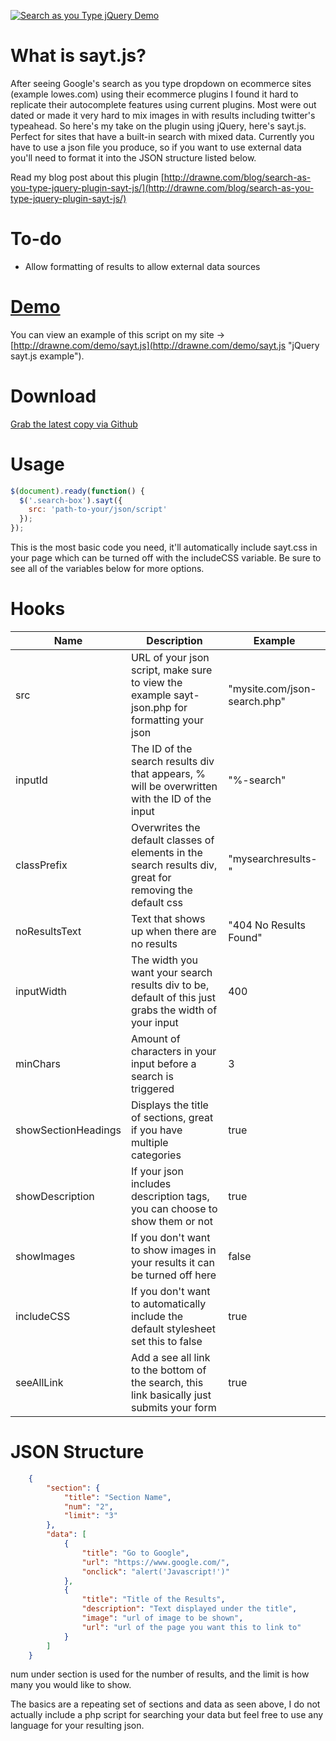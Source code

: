 [![Search as you Type jQuery Demo](http://static.drawne.com/wp-content/uploads/2014/04/saytjs.png)](http://drawne.com/demo/sayt.js "jQuery sayt.js example")

What is sayt.js?
================

After seeing Google's search as you type dropdown on ecommerce sites (example lowes.com) using their ecommerce plugins I found it hard to replicate their autocomplete features using current plugins. Most were out dated or made it very hard to mix images in with results including twitter's typeahead. So here's my take on the plugin using jQuery, here's sayt.js. Perfect for sites that have a built-in search with mixed data. Currently you have to use a json file you produce, so if you want to use external data you'll need to format it into the JSON structure listed below.

Read my blog post about this plugin [http://drawne.com/blog/search-as-you-type-jquery-plugin-sayt-js/](http://drawne.com/blog/search-as-you-type-jquery-plugin-sayt-js/)

To-do
=====

- Allow formatting of results to allow external data sources

[Demo](http://drawne.com/demo/sayt.js "jQuery sayt.js example")
=======

You can view an example of this script on my site -> [http://drawne.com/demo/sayt.js](http://drawne.com/demo/sayt.js "jQuery sayt.js example").

Download
========

[Grab the latest copy via Github](https://github.com/someguy9/sayt.js/archive/master.zip)

Usage
======

```javascript
$(document).ready(function() {
  $('.search-box').sayt({
    src: 'path-to-your/json/script'
  });
});
```
This is the most basic code you need, it'll automatically include sayt.css in your page which can be turned off with the includeCSS variable. Be sure to see all of the variables below for more options.

Hooks
=====

| Name          | Description   | Example  |
| ------------- | ------------- | -------- |
| src      | URL of your json script, make sure to view the example sayt-json.php for formatting your json | "mysite.com/json-search.php" |
| inputId      | The ID of the search results div that appears, % will be overwritten with the ID of the input | "%-search" |
| classPrefix      | Overwrites the default classes of elements in the search results div, great for removing the default css | "mysearchresults-" |
| noResultsText      | Text that shows up when there are no results | "404 No Results Found" |
| inputWidth      | The width you want your search results div to be, default of this just grabs the width of your input | 400 |
| minChars      | Amount of characters in your input before a search is triggered | 3 |
| showSectionHeadings      | Displays the title of sections, great if you have multiple categories | true |
| showDescription      | If your json includes description tags, you can choose to show them or not  | true |
| showImages      | If you don't want to show images in your results it can be turned off here  | false |
| includeCSS      | If you don't want to automatically include the default stylesheet set this to false  | true |
| seeAllLink      | Add a see all link to the bottom of the search, this link basically just submits your form | true |


JSON Structure
==============

```json
    {
        "section": {
            "title": "Section Name",
            "num": "2",
            "limit": "3"
        },
        "data": [
            {
                "title": "Go to Google",
                "url": "https://www.google.com/",
                "onclick": "alert('Javascript!')"
            },
            {
                "title": "Title of the Results",
                "description": "Text displayed under the title",
                "image": "url of image to be shown",
                "url": "url of the page you want this to link to"
            }
        ]
    }

```

num under section is used for the number of results, and the limit is how many you would like to show.

The basics are a repeating set of sections and data as seen above, I do not actually include a php script for searching your data but feel free to use any language for your resulting json.
